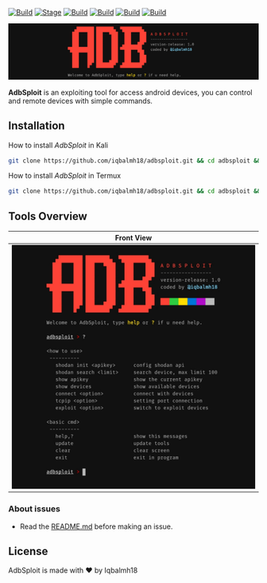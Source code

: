
[![Build](https://img.shields.io/badge/AdbSploit-brightgreen.svg?maxAge=259200)]()
[![Stage](https://img.shields.io/badge/Version-1.0-brightgreen.svg)]()
[![Build](https://img.shields.io/badge/Support-Linux&Termux-orange.svg)]()
[![Build](https://img.shields.io/badge/Exploit-ADB-red.svg?maxAge=259200)]()
[![Build](https://img.shields.io/badge/Language-Python3-blue.svg?maxAge=259200)]()
[![Build](https://img.shields.io/badge/Contributor-iqbalmh18-red.svg?style=flat)]()

![Banner](https://raw.githubusercontent.com/iqbalmh18/adbsploit/main/.readme/20201011_222024.jpg)

**AdbSploit** is an exploiting tool for access android devices, you can control and remote devices with simple commands. 

## Installation
How to install *AdbSploit* in Kali
```bash
git clone https://github.com/iqbalmh18/adbsploit.git && cd adbsploit && chmod +x setup-kali.sh && ./setup-kali.sh
```
How to install *AdbSploit* in Termux
```bash
git clone https://github.com/iqbalmh18/adbsploit.git && cd adbsploit && chmod +x setup-kali.sh && ./setup-termux.sh
```

## Tools Overview
| Front View |
| ------------  |
|![Index](https://raw.githubusercontent.com/iqbalmh18/adbsploit/main/.readme/20201011_222154.jpg)|

### About issues
- Read the [README.md](https://github.com/iqbalmh18/adbsploit/blob/master/README.md) before making an issue.

## License
AdbSploit is made with ❤️ by Iqbalmh18



